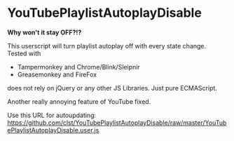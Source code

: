 YouTubePlaylistAutoplayDisable
==============================

**Why won't it stay OFF?!?**

This userscript will turn playlist autoplay off with every state change.  
Tested with
*  Tampermonkey and Chrome/Blink/Sleipnir
*  Greasemonkey and FireFox

does not rely on jQuery or any other JS Libraries. Just pure ECMAScript.

Another really annoying feature of YouTube fixed.


Use this URL for autoupdating: https://github.com/clst/YouTubePlaylistAutoplayDisable/raw/master/YouTubePlaylistAutoplayDisable.user.js
